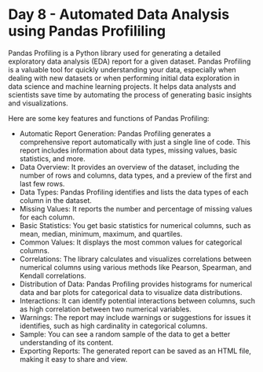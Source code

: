 <h1>Day 8 - Automated Data Analysis using Pandas Profililing </h1>


Pandas Profiling is a Python library used for generating a detailed exploratory data analysis (EDA) report for a given dataset. 
Pandas Profiling is a valuable tool for quickly understanding your data, especially when dealing with new datasets or when performing initial data exploration in data science and machine learning projects. 
It helps data analysts and scientists save time by automating the process of generating basic insights and visualizations.

Here are some key features and functions of Pandas Profiling:<br>
<ul>
    <li>Automatic Report Generation: Pandas Profiling generates a comprehensive report automatically with just a single line of code. This report includes information about data types, missing values, basic statistics, and more.</li>
    <li>Data Overview: It provides an overview of the dataset, including the number of rows and columns, data types, and a preview of the first and last few rows.</li>
    <li>Data Types: Pandas Profiling identifies and lists the data types of each column in the dataset.</li>
    <li>Missing Values: It reports the number and percentage of missing values for each column.</li>
    <li>Basic Statistics: You get basic statistics for numerical columns, such as mean, median, minimum, maximum, and quartiles.</li>
    <li>Common Values: It displays the most common values for categorical columns.</li>
    <li>Correlations: The library calculates and visualizes correlations between numerical columns using various methods like Pearson, Spearman, and Kendall correlations.</li>
    <li>Distribution of Data: Pandas Profiling provides histograms for numerical data and bar plots for categorical data to visualize data distributions.</li>
    <li>Interactions: It can identify potential interactions between columns, such as high correlation between two numerical variables.</li>
    <li>Warnings: The report may include warnings or suggestions for issues it identifies, such as high cardinality in categorical columns.</li>
    <li>Sample: You can see a random sample of the data to get a better understanding of its content.</li>
    <li>Exporting Reports: The generated report can be saved as an HTML file, making it easy to share and view.</li>
</ul>
